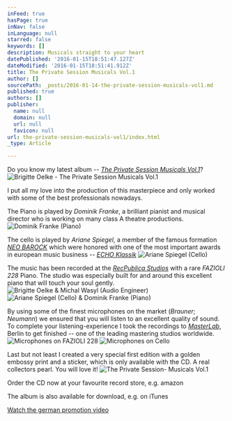 ```yaml
---
inFeed: true
hasPage: true
inNav: false
inLanguage: null
starred: false
keywords: []
description: Musicals straight to your heart
datePublished: '2016-01-15T18:51:47.127Z'
dateModified: '2016-01-15T18:51:41.912Z'
title: The Private Session Musicals Vol.1
author: []
sourcePath: _posts/2016-01-14-the-private-session-musicals-vol1.md
published: true
authors: []
publisher:
  name: null
  domain: null
  url: null
  favicon: null
url: the-private-session-musicals-vol1/index.html
_type: Article

---
```

Do you know my latest album -- [_The Private Session Musicals Vol.1_][0]?
![Brigitte Oelke - The Private Session Musicals Vol.1](https://the-grid-user-content.s3-us-west-2.amazonaws.com/74b3ce01-21c2-48cb-9061-d26d7857ea4f.jpg)

I put all my love into the production of this masterpiece and only worked with some of the best professionals nowadays.

The Piano is played by _Dominik Franke_, a brilliant pianist and musical director who is working on many class A theatre productions.
![Dominik Franke (Piano)](https://the-grid-user-content.s3-us-west-2.amazonaws.com/c5bcba57-9c08-47ee-9ae3-c25ecadcda1b.jpg)

The cello is played by _Ariane Spiegel_, a member of the famous formation [_NEO BAROCK_][1] which were honored with one of the most important awards in european music business -- _[ECHO Klassik][2]_
![Ariane Spiegel (Cello)](https://the-grid-user-content.s3-us-west-2.amazonaws.com/a03c9c52-9b90-4ac9-819f-ef7e36b93353.jpg)

The music has been recorded at the [_RecPublica Studios_][3] with a rare _FAZIOLI 228_ Piano. The studio was especially built for and around this excellent piano that will touch your soul gently. ![Brigitte Oelke & Michal Wasyl (Audio Engineer)](https://the-grid-user-content.s3-us-west-2.amazonaws.com/e2de3430-00a6-45b9-b328-814d763d04d3.jpg)
![Ariane Spiegel (Cello) & Dominik Franke (Piano)](https://the-grid-user-content.s3-us-west-2.amazonaws.com/1851f5a2-af27-477e-8cea-047570f834bb.gif)

By using some of the finest microphones on the market (_Brauner_; _Neumann_) we ensured that you will listen to an excellent quality of sound. To complete your listening-experience I took the recordings to [_MasterLab_][4], Berlin to get finished -- one of the leading mastering studios worldwide. ![Microphones on FAZIOLI 228](https://the-grid-user-content.s3-us-west-2.amazonaws.com/b2ab0b8b-3aa8-4d51-b117-0c529592100c.jpg)
![Microphones on Cello](https://the-grid-user-content.s3-us-west-2.amazonaws.com/1a43e289-193a-4d6c-aefd-27a141631c71.jpg)

Last but not least I created a very special first edition with a golden embossy print and a sticker, which is only available with the CD. A real collectors pearl. You will love it!
![The Private Session- Musicals Vol.1 ](https://s3-us-west-2.amazonaws.com/the-grid-img/p/1c8f8d7acff59347b03c7606442dbf892c183f50.jpg)

Order the CD now at your favourite record store, e.g. amazon

The album is also available for download, e.g. on iTunes

[Watch the german promotion video][5]

# 

[0]: http://theprivatesession.com/The_Private_Session_Musicals/
[1]: http://www.neobarock.de/
[2]: https://youtu.be/Xl7oilQbLRQ
[3]: http://recpublica.de/
[4]: http://www.masterlab.de/
[5]: https://youtu.be/vEdqiAZLTbs